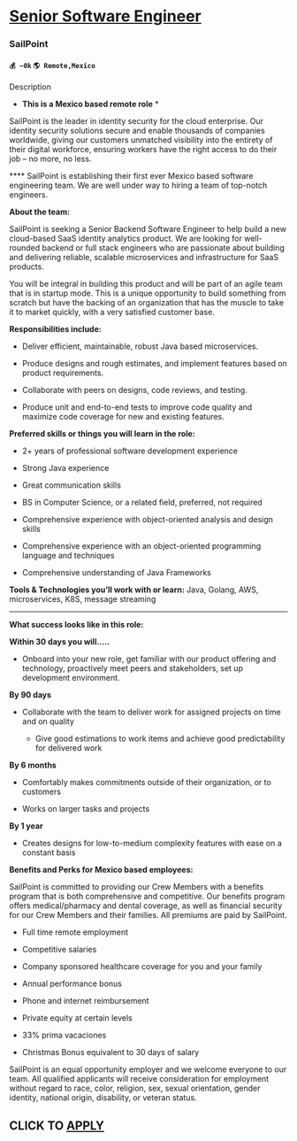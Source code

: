 # [Senior Software Engineer](https://www.remotewlb.com/apply/senior-software-engineer-78622)  
### SailPoint  
#### `💰 ~0k` `🌎 Remote,Mexico`  

Description

* **This is a Mexico based remote role** * 

SailPoint is the leader in identity security for the cloud enterprise. Our identity security solutions secure and enable thousands of companies worldwide, giving our customers unmatched visibility into the entirety of their digital workforce, ensuring workers have the right access to do their job – no more, no less.

**** SailPoint is establishing their first ever Mexico based software engineering team. We are well under way to hiring a team of top-notch engineers.  

**About the team:**

SailPoint is seeking a Senior Backend Software Engineer to help build a new cloud-based SaaS identity analytics product. We are looking for well-rounded backend or full stack engineers who are passionate about building and delivering reliable, scalable microservices and infrastructure for SaaS products.

You will be integral in building this product and will be part of an agile team that is in startup mode. This is a unique opportunity to build something from scratch but have the backing of an organization that has the muscle to take it to market quickly, with a very satisfied customer base.  
  
**Responsibilities include:**

  * Deliver efficient, maintainable, robust Java based microservices.

  * Produce designs and rough estimates, and implement features based on product requirements.

  * Collaborate with peers on designs, code reviews, and testing.

  * Produce unit and end-to-end tests to improve code quality and maximize code coverage for new and existing features.  

**Preferred skills or things you will learn in the role:**

  * 2+ years of professional software development experience

  * Strong Java experience

  * Great communication skills

  * BS in Computer Science, or a related field, preferred, not required

  * Comprehensive experience with object-oriented analysis and design skills

  * Comprehensive experience with an object-oriented programming language and techniques

  * Comprehensive understanding of Java Frameworks

**Tools & Technologies you’ll work with or learn:** Java, Golang, AWS, microservices, K8S, message streaming

 ****

**What success looks like in this role:**

**Within 30 days you will.....**

  * Onboard into your new role, get familiar with our product offering and technology, proactively meet peers and stakeholders, set up development environment. 

**By 90 days**

  * Collaborate with the team to deliver work for assigned projects on time and on quality

    * Give good estimations to work items and achieve good predictability for delivered work

**By 6 months**

  * Comfortably makes commitments outside of their organization, or to customers

  * Works on larger tasks and projects

**By 1 year**

  * Creates designs for low-to-medium complexity features with ease on a constant basis

 **Benefits and Perks for Mexico based employees:**

SailPoint is committed to providing our Crew Members with a benefits program that is both comprehensive and competitive. Our benefits program offers medical/pharmacy and dental coverage, as well as financial security for our Crew Members and their families. All premiums are paid by SailPoint.

  * Full time remote employment 

  * Competitive salaries 

  * Company sponsored healthcare coverage for you and your family 

  * Annual performance bonus 

  * Phone and internet reimbursement 

  * Private equity at certain levels 

  * 33% prima vacaciones 

  * Christmas Bonus equivalent to 30 days of salary 

SailPoint is an equal opportunity employer and we welcome everyone to our team. All qualified applicants will receive consideration for employment without regard to race, color, religion, sex, sexual orientation, gender identity, national origin, disability, or veteran status.

  
## CLICK TO [APPLY](https://www.remotewlb.com/apply/senior-software-engineer-78622)


